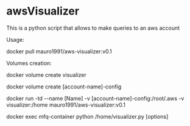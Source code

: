 # awsVisualizer
This is a python script that allows to make queries to an aws account

Usage:

docker pull mauro1991/aws-visualizer:v0.1

Volumes creation:

docker volume create visualizer

docker volume create [account-name]-config

docker run -td --name [Name] -v [account-name]-config:/root/.aws -v visualizer:/home mauro1991/aws-visualizer:v0.1

docker exec mfq-container python /home/visualizer.py [options]
